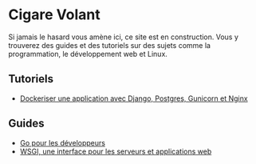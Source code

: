 # Cigare Volant

Si jamais le hasard vous amène ici, ce site est en construction. Vous y
trouverez des guides et des tutoriels sur des sujets comme la programmation,
le développement web et Linux.


## Tutoriels

- [Dockeriser une application avec Django, Postgres, Gunicorn et Nginx](guides/django_docker_gunicorn_nginx.md)
 
## Guides

- [Go pour les développeurs](guides/go.md)
- [WSGI, une interface pour les serveurs et applications web](guides/wsgi.md)


